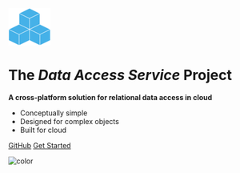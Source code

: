 <!-- _coverpage.md -->

![logo](_media/icon_33.png)

# The ***Data Access Service*** Project

**A cross-platform solution for relational data access in cloud**

- Conceptually simple
- Designed for complex objects
- Built for cloud

[GitHub](https://github.com/bklogic/ServiceBuilder)
[Get Started](#data-access-service)

<!-- background image -->
<!-- ![](_media/bg.jpg) -->

<!-- background color -->

<!-- ![color](#b3d9f8) -->

![color](#f0f2f4)
